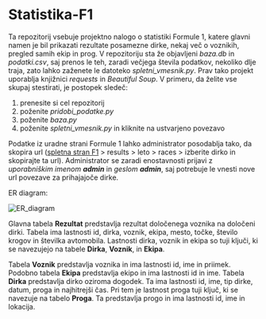 # Statistika-F1
Ta repozitorij vsebuje projektno nalogo o statistiki Formule 1, katere glavni namen je bil prikazati rezultate posamezne dirke, nekaj več o voznikih, pregled samih ekip in prog. V repozitoriju sta že objavljeni *baza.db* in *podatki.csv*, saj prenos le teh, zaradi večjega števila podatkov, nekoliko dlje traja, zato lahko zaženete le datoteko *spletni_vmesnik.py*. Prav tako projekt uporablja knjižnici *requests* in *Beautiful Soup*. V primeru, da želite vse skupaj stestirati, je postopek sledeč:
1. prenesite si cel repozitorij
2. poženite *pridobi_podatke.py*
3. poženite *baza.py*
4. poženite *spletni_vmesnik.py* in kliknite na ustvarjeno povezavo

Podatke iz uradne strani Formule 1 lahko administrator posodablja tako, da skopira url ([spletna stran F1](https://www.formula1.com/en.html) > results > leto > races > izberite dirko in skopirajte ta url). Administrator se zaradi enostavnosti prijavi z *uporabniškim imenom **admin*** in *geslom **admin***, saj potrebuje le vnesti nove url povezave za prihajajoče dirke. 

ER diagram:

![ER_diagram](https://github.com/ursakumeljfaks/Statistika-F1/assets/57182920/f31b6705-aeed-456e-bd85-372e01838ba4)

Glavna tabela **Rezultat** predstavlja rezultat določenega voznika na določeni dirki. Tabela ima lastnosti id, dirka, voznik, ekipa, mesto, točke, število krogov in številka avtomobila. Lastnosti dirka, voznik in ekipa so tuji ključi, ki se navezujejo na tabele **Dirka**, **Voznik**, in **Ekipa**. 

Tabela **Voznik** predstavlja voznika in ima lastnosti id, ime in priimek. Podobno tabela **Ekipa** predstavlja ekipo in ima lastnosti id in ime. Tabela **Dirka** predstavlja dirko oziroma dogodek. Ta ima lastnosti id, ime, tip dirke, datum, proga in najhitrejši čas. Pri tem je lastnost proga tuji ključ, ki se navezuje na tabelo **Proga**. Ta predstavlja progo in ima lastnosti id, ime in lokacija.
